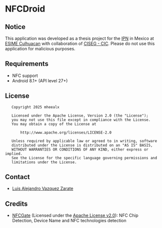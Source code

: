 NFCDroid
=======

## Notice

This application was developed as a thesis project for the [IPN](https://www.ipn.mx/) in Mexico at [ESIME Culhuacan](https://www.esimecu.ipn.mx/) with collaboration of [CISEG - CIC](https://www.ciseg.cic.ipn.mx/). Please do not use this application for malicious
purposes.

## Requirements

- NFC support
- Android 8.1+ (API level 27+)

## License

```
   Copyright 2025 mheealx

   Licensed under the Apache License, Version 2.0 (the "License");
   you may not use this file except in compliance with the License.
   You may obtain a copy of the License at

       http://www.apache.org/licenses/LICENSE-2.0

   Unless required by applicable law or agreed to in writing, software
   distributed under the License is distributed on an "AS IS" BASIS,
   WITHOUT WARRANTIES OR CONDITIONS OF ANY KIND, either express or implied.
   See the License for the specific language governing permissions and
   limitations under the License.
```

## Contact

* [Luis Alejandro Vazquez Zarate](mailto:lvazquezz1800@alumno.ipn.mx)


## Credits
- [NFCGate](https://github.com/nfcgate/nfcgate/) (Licensed under
  the [Apache License v2.0](http://opensource.org/licenses/Apache-2.0)):  NFC Chip Detection, Device Name and NFC technologies detection
